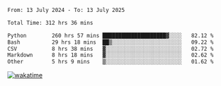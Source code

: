 <!--START_SECTION:waka-->

```txt
From: 13 July 2024 - To: 13 July 2025

Total Time: 312 hrs 36 mins

Python        260 hrs 57 mins ████████████████████▓░░░░   82.12 %
Bash          29 hrs 18 mins  ██▒░░░░░░░░░░░░░░░░░░░░░░   09.22 %
CSV           8 hrs 38 mins   ▓░░░░░░░░░░░░░░░░░░░░░░░░   02.72 %
Markdown      8 hrs 18 mins   ▓░░░░░░░░░░░░░░░░░░░░░░░░   02.62 %
Other         5 hrs 9 mins    ▒░░░░░░░░░░░░░░░░░░░░░░░░   01.62 %
```

<!--END_SECTION:waka-->
[![wakatime](https://wakatime.com/badge/user/5f89a63a-5294-4958-ad30-2b3455e63f2a.svg)](https://wakatime.com/@5f89a63a-5294-4958-ad30-2b3455e63f2a)
